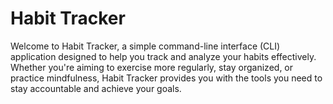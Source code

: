 # Habit Tracker

Welcome to Habit Tracker, a simple command-line interface (CLI) application designed to help you track and analyze your habits effectively. Whether you're aiming to exercise more regularly, stay organized, or practice mindfulness, Habit Tracker provides you with the tools you need to stay accountable and achieve your goals.